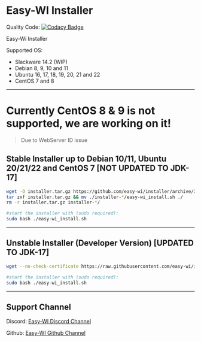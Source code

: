 # Easy-WI Installer

Quality Code: [![Codacy Badge](https://app.codacy.com/project/badge/Grade/8d71b350f73e4df8b5836f7fb6fe121f)](https://www.codacy.com/gh/easy-wi/installer/dashboard?utm_source=github.com&amp;utm_medium=referral&amp;utm_content=easy-wi/installer&amp;utm_campaign=Badge_Grade)

Easy-Wi Installer

Supported OS:
  - Slackware 14.2 (WIP)
  - Debian 8, 9, 10 and 11
  - Ubuntu 16, 17, 18, 19, 20, 21 and 22
  - CentOS 7 and 8

___
# Currently CentOS 8 & 9 is not supported, we are working on it!
> Due to WebServer ID issue
## Stable Installer up to Debian 10/11, Ubuntu 20/21/22 and CentOS 7 [NOT UPDATED TO JDK-17]
  
```sh
wget -O installer.tar.gz https://github.com/easy-wi/installer/archive/3.2.tar.gz
tar zxf installer.tar.gz && mv ./installer-*/easy-wi_install.sh ./
rm -r installer.tar.gz installer-*/

#start the installer with (sudo required):
sudo bash ./easy-wi_install.sh

```
___

## Unstable Installer (Developer Version) [UPDATED TO JDK-17]
  
```sh 
wget --no-check-certificate https://raw.githubusercontent.com/easy-wi/installer/master/easy-wi_install.sh

#start the installer with (sudo required):
sudo bash ./easy-wi_install.sh

```
___

## Support Channel
Discord: [Easy-WI Discord Channel](https://discord.gg/quJvvfF)

Github: [Easy-WI Github Channel](https://github.com/easy-wi/installer/issues)
